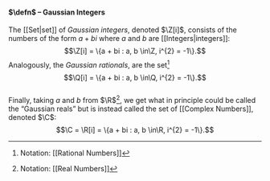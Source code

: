 #### $\defn$ – Gaussian Integers
The [[Set|set]] of *Gaussian integers*, denoted $\Z[i]$, consists of the numbers of the form $a + bi$ where $a$ and $b$ are [[Integers|integers]]:  $$\Z[i] = \{a + bi : a, b \in\Z, i^{2} = -1\}.$$Analogously, the *Gaussian rationals*, are the set[^1] $$\Q[i] = \{a + bi : a, b \in\Q, i^{2} = -1\}.$$  
Finally, taking $a$ and $b$ from $\R$[^2], we get what in principle could be called the “Gaussian reals” but is instead called the set of [[Complex Numbers]], denoted $\C$:  
$$\C = \R[i] = \{a + bi : a, b \in\R, i^{2} = -1\}.$$

[^1]: Notation: [[Rational Numbers]]
[^2]: Notation: [[Real Numbers]]